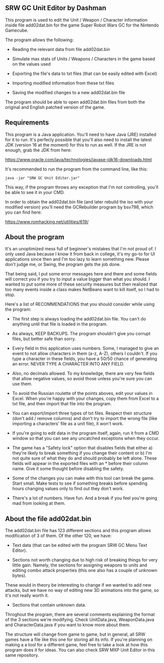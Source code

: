 SRW GC Unit Editor by Dashman
------------------------------

This program is used to edit the Unit / Weapon / Character information inside file add02dat.bin for the game Super Robot Wars GC for the Nintendo Gamecube.

The program allows the following:

- Reading the relevant data from file add02dat.bin

- Simulate max stats of Units / Weapons / Characters in the game based on the values used

- Exporting the file's data to txt files (that can be easily edited with Excel)

- Importing modified information from these txt files

- Saving the modified changes to a new add02dat.bin file


The program should be able to open add02dat.bin files from both the original and English patched version of the game.



Requirements
------------------------------

This program is a Java application. You'll need to have Java (JRE) installed for it to run. It's perfecly possible that you'll also need to install the latest JDK (version 16 at the moment) for this to run as well. If the JRE is not enough, grab the JDK from here:

https://www.oracle.com/java/technologies/javase-jdk16-downloads.html


It's recommended to run the program from the command line, like this:

	java -jar "SRW GC Unit Editor.jar"
	
This way, if the program throws any exception that I'm not controlling, you'll be able to see it in your CMD.


In order to obtain the add02dat.bin file (and later rebuild the iso with your modified version) you'll need the GCRebuilder program by bsv798, which you can find here:

https://www.romhacking.net/utilities/619/



About the program
------------------------------

It's an unoptimized mess full of beginner's mistakes that I'm not proud of. I only used Java because I know it from back in college, it's my go-to for UI applications since then and I'm too lazy to learn something new. Please don't judge me, or Swing, the program gets the job done.

That being said, I put some error messages here and there and some fields will correct you if you try to input a value bigger than what you should. I wanted to put some more of these security measures but then realized that too many events inside a class makes NetBeans want to kill itself, so I had to stop.

Here's a list of RECOMMENDATIONS that you should consider while using the program:

- The first step is always loading the add02dat.bin file. You can't do anything until that file is loaded in the program.

- As always, KEEP BACKUPS. The program shouldn't give you corrupt files, but better safe than sorry.

- Every field in this application uses numbers. Some, I managed to give an event to not allow characters in them (a-z, A-Z), others I couldn't. If you type a character in these fields, you have a 50/50 chance of generating an error. NEVER TYPE A CHARACTER INTO ANY FIELD.

- Also, no decimals allowed. To my knowledge, there are very few fields that allow negative values, so avoid those unless you're sure you can use them.

- To avoid the Russian roulette of the points aboves, edit your values in Excel. When you're happy with your changes, copy them from Excel to a txt file, and then import that file into the program.

- You can export/import three types of txt files. Respect their structure (don't add / remove columns) and don't try to import the wrong file (like importing a characters' file as a unit file), it won't work.

- If you're going to edit data in the program itself, again, run it from a CMD window so that you can see any uncatched exceptions when they occur. 

- The game has a "Safety lock" option that disables fields that either a) they're likely to break something if you change their content or b) I'm not quite sure of what they do and should probably be left alone. These fields will appear in the exported files with an * before their column name. Give it some thought before disabling the safety.

- Some of the changes you can make with this tool can break the game. Start small. Make tests to see if something breaks before spending hours changing values only to find out they don't work.

- There's a lot of numbers. Have fun. And a break if you feel you're going mad from looking at them.


About the file add02dat.bin
------------------------------

The add02dat.bin file has 123 different sections and this program allows modification of 3 of them. Of the other 120, we have: 

- Text data (that can be edited with the program SRW GC Menu Text Editor).

- Sections not worth changing due to high risk of breaking things for very little gain. Namely, the sections for assigning weapons to units and editing combo attack properties (this one also has a couple of unknown bytes).

These would in theory be interesting to change if we wanted to add new attacks, but we have no way of editing new 3D animations into the game, so it's not really worth it.

- Sections that contain unknown data.

Throghout the program, there are several comments explaining the format of the 3 sections we're modifying. Check UnitData.java, WeaponData.java and CharacterData.java if you want to know more about them.

The structure will change from game to game, but in general, all SRW games have a file like this one for storing all its info. If you're planning on making a a tool for a different game, feel free to take a look at how this program does it for ideas. You can also check SRW MXP Unit Editor in this same repository.
